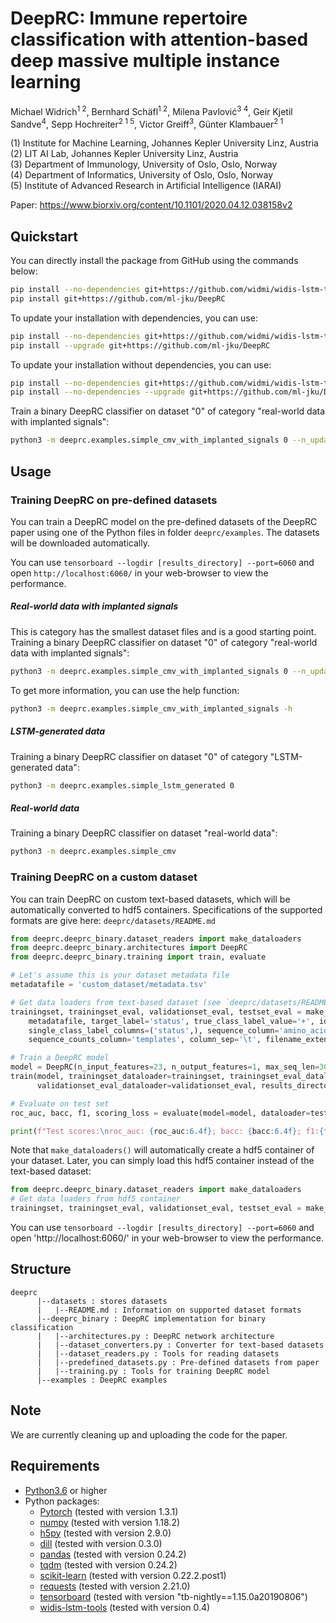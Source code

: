 # DeepRC: Immune repertoire classification with attention-based deep massive multiple instance learning

Michael Widrich<sup>1 2</sup>, 
Bernhard Schäfl<sup>1 2</sup>, 
Milena Pavlović<sup>3 4</sup>, 
Geir Kjetil Sandve<sup>4</sup>, 
Sepp Hochreiter<sup>2 1 5</sup>, 
Victor Greiff<sup>3</sup>, 
Günter Klambauer<sup>2 1</sup>

(1) Institute for Machine Learning, Johannes Kepler University Linz, Austria\
(2) LIT AI Lab, Johannes Kepler University Linz, Austria\
(3) Department of Immunology, University of Oslo, Oslo, Norway\
(4) Department of Informatics, University of Oslo, Oslo, Norway\
(5) Institute of Advanced Research in Artificial Intelligence (IARAI)

Paper: https://www.biorxiv.org/content/10.1101/2020.04.12.038158v2

## Quickstart

You can directly install the package from GitHub using the commands below:

```bash
pip install --no-dependencies git+https://github.com/widmi/widis-lstm-tools
pip install git+https://github.com/ml-jku/DeepRC
```

To update your installation with dependencies, you can use:

```bash
pip install --no-dependencies git+https://github.com/widmi/widis-lstm-tools
pip install --upgrade git+https://github.com/ml-jku/DeepRC
```

To update your installation without dependencies, you can use:

```bash
pip install --no-dependencies git+https://github.com/widmi/widis-lstm-tools
pip install --no-dependencies --upgrade git+https://github.com/ml-jku/DeepRC
```

Train a binary DeepRC classifier on dataset "0" of category "real-world data with implanted signals":

```bash
python3 -m deeprc.examples.simple_cmv_with_implanted_signals 0 --n_updates 10000 --evaluate_at 2000
```

## Usage
### Training DeepRC on pre-defined datasets
You can train a DeepRC model on the pre-defined datasets of the DeepRC paper 
using one of the Python files in folder `deeprc/examples`.
The datasets will be downloaded automatically.

You can use `tensorboard --logdir [results_directory] --port=6060` and 
open `http://localhost:6060/` in your web-browser to view the performance.

##### Real-world data with implanted signals
This is category has the smallest dataset files and is a good starting point.
Training a binary DeepRC classifier on dataset "0" of category "real-world data with implanted signals":
```bash
python3 -m deeprc.examples.simple_cmv_with_implanted_signals 0 --n_updates 10000 --evaluate_at 2000
```

To get more information, you can use the help function:
```bash
python3 -m deeprc.examples.simple_cmv_with_implanted_signals -h
```

##### LSTM-generated data
Training a binary DeepRC classifier on dataset "0" of category "LSTM-generated data":
```bash
python3 -m deeprc.examples.simple_lstm_generated 0
```

##### Real-world data
Training a binary DeepRC classifier on dataset "real-world data":
```bash
python3 -m deeprc.examples.simple_cmv
```

### Training DeepRC on a custom dataset
You can train DeepRC on custom text-based datasets,
which will be automatically converted to hdf5 containers.
Specifications of the supported formats are give here: `deeprc/datasets/README.md`
```python
from deeprc.deeprc_binary.dataset_readers import make_dataloaders
from deeprc.deeprc_binary.architectures import DeepRC
from deeprc.deeprc_binary.training import train, evaluate

# Let's assume this is your dataset metadata file
metadatafile = 'custom_dataset/metadata.tsv'

# Get data loaders from text-based dataset (see `deeprc/datasets/README.md` for format)
trainingset, trainingset_eval, validationset_eval, testset_eval = make_dataloaders(
    metadatafile, target_label='status', true_class_label_value='+', id_column='ID', 
    single_class_label_columns=('status',), sequence_column='amino_acid',
    sequence_counts_column='templates', column_sep='\t', filename_extension='.tsv')

# Train a DeepRC model
model = DeepRC(n_input_features=23, n_output_features=1, max_seq_len=30)
train(model, trainingset_dataloader=trainingset, trainingset_eval_dataloader=trainingset_eval,
      validationset_eval_dataloader=validationset_eval, results_directory='results')

# Evaluate on test set
roc_auc, bacc, f1, scoring_loss = evaluate(model=model, dataloader=testset_eval)

print(f"Test scores:\nroc_auc: {roc_auc:6.4f}; bacc: {bacc:6.4f}; f1:{f1:6.4f}; scoring_loss: {scoring_loss:6.4f}")
```

Note that `make_dataloaders()` will automatically create a hdf5 container of your dataset.
Later, you can simply load this hdf5 container instead of the text-based dataset:
```python
from deeprc.deeprc_binary.dataset_readers import make_dataloaders
# Get data loaders from hdf5 container
trainingset, trainingset_eval, validationset_eval, testset_eval = make_dataloaders('dataset.hdf5')
```

You can use `tensorboard --logdir [results_directory] --port=6060` and 
open 'http://localhost:6060/' in your web-browser to view the performance.

## Structure
```text
deeprc
      |--datasets : stores datasets
      |   |--README.md : Information on supported dataset formats
      |--deeprc_binary : DeepRC implementation for binary classification
      |   |--architectures.py : DeepRC network architecture
      |   |--dataset_converters.py : Converter for text-based datasets
      |   |--dataset_readers.py : Tools for reading datasets
      |   |--predefined_datasets.py : Pre-defined datasets from paper
      |   |--training.py : Tools for training DeepRC model
      |--examples : DeepRC examples
```

## Note
We are currently cleaning up and uploading the code for the paper.

## Requirements
- [Python3.6](https://www.python.org/) or higher
- Python packages:
   - [Pytorch](https://pytorch.org/) (tested with version 1.3.1)
   - [numpy](https://www.numpy.org/) (tested with version 1.18.2)
   - [h5py](https://www.h5py.org/) (tested with version 2.9.0)
   - [dill](https://pypi.org/project/dill/) (tested with version 0.3.0)
   - [pandas](https://pandas.pydata.org/) (tested with version 0.24.2)
   - [tqdm](https://tqdm.github.io/) (tested with version 0.24.2)
   - [scikit-learn](https://scikit-learn.org/) (tested with version 0.22.2.post1)
   - [requests](https://requests.readthedocs.io/en/master/) (tested with version 2.21.0)
   - [tensorboard](https://www.tensorflow.org/tensorboard) (tested with version "tb-nightly==1.15.0a20190806")
   - [widis-lstm-tools](https://github.com/widmi/widis-lstm-tools) (tested with version 0.4)
